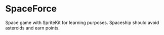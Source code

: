 # SpaceForce
Space game with SpriteKit for learning purposes.
Spaceship should avoid asteroids and earn points.
